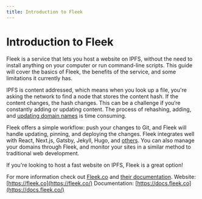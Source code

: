 ```yaml
---
title: Introduction to Fleek
---
```


# Introduction to Fleek

Fleek is a service that lets you host a website on IPFS, without the need to install anything on your computer or run command-line scripts. This guide will cover the basics of Fleek, the benefits of the service, and some limitations it currently has.

IPFS is content addressed, which means when you look up a file, you're asking the network to find a node that stores the content hash. If the content changes, the hash changes. This can be a challenge if you‘re constantly adding or updating content. The process of rehashing, adding, and [updating domain names](/how-to/websites-on-ipfs/link-a-domain/#dns) is time consuming.

Fleek offers a simple workflow: push your changes to Git, and Fleek will handle updating, pinning, and deploying the changes. Fleek integrates well with React, Next.js, Gatsby, Jekyll, Hugo, and [others](https://docs.fleek.co/Sites/Frameworks). You can also manage your domains through Fleek, and monitor your sites in a similar method to traditional web development.

If you're looking to host a fast website on IPFS, Fleek is a great option!

For more information check out [Fleek.co](https://fleek.co) and [their documentation](https://docs.fleek.co/).
Website: [https://fleek.co](https://fleek.co/)
Documentation: [https://docs.fleek.co](https://docs.fleek.co/)
